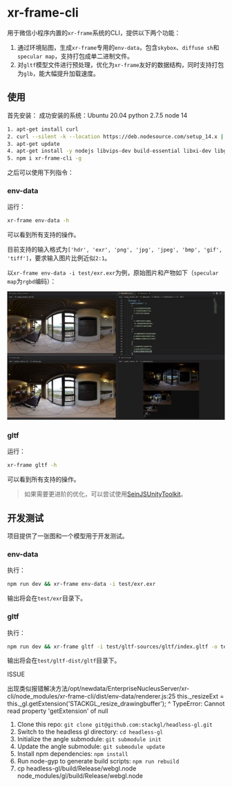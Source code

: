 # xr-frame-cli

用于微信小程序内置的`xr-frame`系统的CLI，提供以下两个功能：

1. 通过环境贴图，生成`xr-frame`专用的`env-data`，包含`skybox`、`diffuse sh`和`specular map`，支持打包成单二进制文件。
2. 对`gltf`模型文件进行预处理，优化为`xr-frame`友好的数据结构，同时支持打包为`glb`，能大幅提升加载速度。

## 使用

首先安装：
成功安装的系统：Ubuntu 20.04 python 2.7.5 node 14
```sh
1. apt-get install curl
2. curl --silent -k --location https://deb.nodesource.com/setup_14.x | bash -
3. apt-get update
4. apt-get install -y nodejs libvips-dev build-essential libxi-dev libgl1-mesa-dev libglu1-mesa-dev libglew-dev pkg-config
5. npm i xr-frame-cli -g
```

之后可以使用下列指令：

### env-data

运行：

```sh
xr-frame env-data -h
```

可以看到所有支持的操作。

目前支持的输入格式为`['hdr', 'exr', 'png', 'jpg', 'jpeg', 'bmp', 'gif', 'tiff']`，要求输入图片比例近似`2:1`。

以`xr-frame env-data -i test/exr.exr`为例，原始图片和产物如下（`specular map`为`rgbd`编码）：

![](./doc/env-data.jpg)


### gltf

运行：

```sh
xr-frame gltf -h
```

可以看到所有支持的操作。

>如果需要更进阶的优化，可以尝试使用[SeinJSUnityToolkit](https://github.com/hiloteam/SeinJSUnityToolkit)。

## 开发测试

项目提供了一张图和一个模型用于开发测试。

### env-data

执行：

```sh
npm run dev && xr-frame env-data -i test/exr.exr
```

输出将会在`test/exr`目录下。

### gltf

执行：

```sh
npm run dev && xr-frame gltf -i test/gltf-sources/gltf/index.gltf -o test/gltf-dist
```

输出将会在`test/gltf-dist/gltf`目录下。

ISSUE

出现类似报错解决方法/opt/newdata/EnterpriseNucleusServer/xr-cli/node_modules/xr-frame-cli/dist/env-data/renderer.js:25
        this._resizeExt = this._gl.getExtension('STACKGL_resize_drawingbuffer');                               ^
TypeError: Cannot read property 'getExtension' of null

1. Clone this repo: `git clone git@github.com:stackgl/headless-gl.git`
1. Switch to the headless gl directory: `cd headless-gl`
1. Initialize the angle submodule: `git submodule init`
1. Update the angle submodule: `git submodule update`
1. Install npm dependencies: `npm install`
1. Run node-gyp to generate build scripts: `npm run rebuild`
1. cp headless-gl/build/Release/webgl.node node_modules/gl/build/Release/webgl.node
